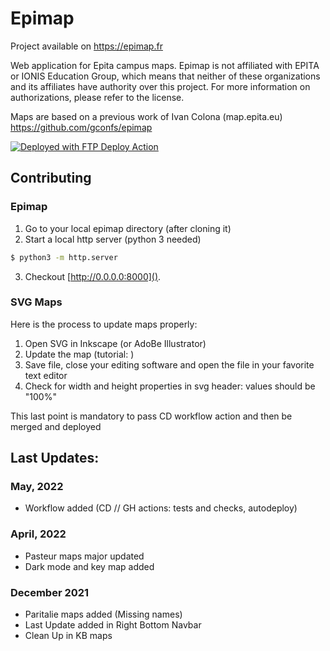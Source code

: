 # Epimap
Project available on https://epimap.fr

Web application for Epita campus maps.
Epimap is not affiliated with EPITA or IONIS Education Group, 
which means that neither of these organizations and its affiliates have authority over this project.
For more information on authorizations, please refer to the license.

Maps are based on a previous work of Ivan Colona (map.epita.eu) https://github.com/gconfs/epimap

[<img alt="Deployed with FTP Deploy Action" src="https://img.shields.io/badge/Deployed With-FTP DEPLOY ACTION-%3CCOLOR%3E?style=for-the-badge&color=2b9348">](https://github.com/SamKirkland/FTP-Deploy-Action)

## Contributing

### Epimap 

1. Go to your local epimap directory (after cloning it)
2. Start a local http server (python 3 needed)
```sh
$ python3 -m http.server
```
3. Checkout [http://0.0.0.0:8000]().

### SVG Maps

Here is the process to update maps properly:

1. Open SVG in Inkscape (or AdoBe Illustrator) 
2. Update the map (tutorial: )
3. Save file, close your editing software and open the file in your favorite text editor
4. Check for width and height properties in svg header: values should be "100%"

This last point is mandatory to pass CD workflow action and then be merged and deployed

## Last Updates:

### May, 2022
- Workflow added (CD // GH actions: tests and checks, autodeploy)

### April, 2022
- Pasteur maps major updated
- Dark mode and key map added

### December 2021
- Paritalie maps added (Missing names)
- Last Update added in Right Bottom Navbar
- Clean Up in KB maps
